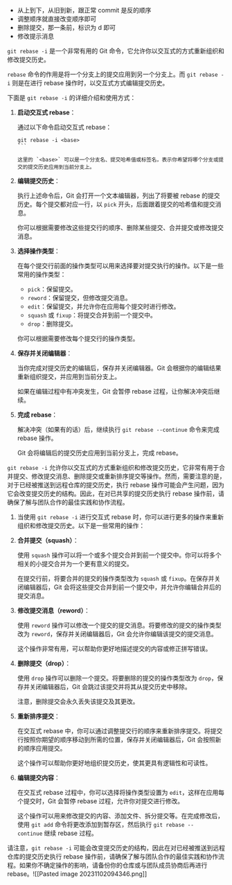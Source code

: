 * 从上到下，从旧到新，跟正常 commit 是反的顺序
* 调整顺序就直接改变顺序即可
* 删除提交，那一条前，标识为 d 即可
* 修改提示消息

`git rebase -i` 是一个非常有用的 Git 命令，它允许你以交互式的方式重新组织和修改提交历史。

`rebase` 命令的作用是将一个分支上的提交应用到另一个分支上。而 `git rebase -i` 则是在进行 rebase 操作时，以交互式方式编辑提交历史。

下面是 `git rebase -i` 的详细介绍和使用方式：

1. **启动交互式 rebase**：

   通过以下命令启动交互式 rebase：

   ````
   git rebase -i <base>
   ```

   这里的 `<base>` 可以是一个分支名、提交哈希值或标签名，表示你希望将哪个分支或提交的提交历史应用到当前分支上。

2. **编辑提交历史**：

   执行上述命令后，Git 会打开一个文本编辑器，列出了将要被 rebase 的提交历史。每个提交都对应一行，以 `pick` 开头，后面跟着提交的哈希值和提交消息。

   你可以根据需要修改这些提交行的顺序、删除某些提交、合并提交或修改提交消息。

3. **选择操作类型**：

   在每个提交行前面的操作类型可以用来选择要对提交执行的操作。以下是一些常用的操作类型：

   - `pick`：保留提交。
   - `reword`：保留提交，但修改提交消息。
   - `edit`：保留提交，并允许你在应用每个提交时进行修改。
   - `squash` 或 `fixup`：将提交合并到前一个提交中。
   - `drop`：删除提交。

   你可以根据需要修改每个提交行的操作类型。

4. **保存并关闭编辑器**：

   当你完成对提交历史的编辑后，保存并关闭编辑器。Git 会根据你的编辑结果重新组织提交，并应用到当前分支上。

   如果在编辑过程中有冲突发生，Git 会暂停 rebase 过程，让你解决冲突后继续。

5. **完成 rebase**：

   解决冲突（如果有的话）后，继续执行 `git rebase --continue` 命令来完成 rebase 操作。

   Git 会将编辑后的提交历史应用到当前分支上，完成 rebase。

`git rebase -i` 允许你以交互式的方式重新组织和修改提交历史，它非常有用于合并提交、修改提交消息、删除提交或重新排序提交等操作。然而，需要注意的是，对于已经被推送到远程仓库的提交历史，执行 rebase 操作可能会产生问题，因为它会改变提交历史的结构。因此，在对已共享的提交历史执行 rebase 操作前，请确保了解与团队合作的最佳实践和协作流程。

1. 当使用 `git rebase -i` 进行交互式 rebase 时，你可以进行更多的操作来重新组织和修改提交历史。以下是一些常用的操作：

1. **合并提交（squash）**：
    
    使用 `squash` 操作可以将一个或多个提交合并到前一个提交中。你可以将多个相关的小提交合并为一个更有意义的提交。
    
    在提交行前，将要合并的提交的操作类型改为 `squash` 或 `fixup`。在保存并关闭编辑器后，Git 会将这些提交合并到前一个提交中，并允许你编辑合并后的提交消息。
    
2. **修改提交消息（reword）**：
    
    使用 `reword` 操作可以修改一个提交的提交消息。将要修改的提交的操作类型改为 `reword`，保存并关闭编辑器后，Git 会允许你编辑该提交的提交消息。
    
    这个操作非常有用，可以帮助你更好地描述提交的内容或修正拼写错误。
    
3. **删除提交（drop）**：
    
    使用 `drop` 操作可以删除一个提交。将要删除的提交的操作类型改为 `drop`，保存并关闭编辑器后，Git 会跳过该提交并将其从提交历史中移除。
    
    注意，删除提交会永久丢失该提交及其更改。
    
4. **重新排序提交**：
    
    在交互式 rebase 中，你可以通过调整提交行的顺序来重新排序提交。将提交行按照你期望的顺序移动到所需的位置，保存并关闭编辑器后，Git 会按照新的顺序应用提交。
    
    这个操作可以帮助你更好地组织提交历史，使其更具有逻辑性和可读性。
    
5. **编辑提交内容**：
    
    在交互式 rebase 过程中，你可以选择将操作类型设置为 `edit`，这样在应用每个提交时，Git 会暂停 rebase 过程，允许你对提交进行修改。
    
    这个操作可以用来修改提交的内容、添加文件、拆分提交等。在完成修改后，使用 `git add` 命令将更改添加到暂存区，然后执行 `git rebase --continue` 继续 rebase 过程。
    

请注意，`git rebase -i` 可能会改变提交历史的结构，因此在对已经被推送到远程仓库的提交历史执行 rebase 操作前，请确保了解与团队合作的最佳实践和协作流程。如果你不确定操作的影响，请备份你的仓库或与团队成员协商后再进行 rebase。![[Pasted image 20231102094346.png]]